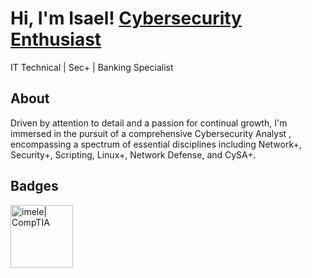 
<h1>Hi, I'm Isael!  <a href="https://www.linkedin.com/in/isaelmelendezcastro/">Cybersecurity Enthusiast </a></h1 <h3> IT Technical | Sec+ | Banking Specialist </h3> 

<h2> About </h2>
  Driven by attention to detail and a passion for continual growth, I'm immersed in the pursuit of a comprehensive Cybersecurity Analyst , encompassing a spectrum of essential disciplines including Network+, Security+, Scripting, Linux+, Network Defense, and CySA+. 

<h2> Badges </h2>
<a><img align="left" alt="imele| CompTIA" width="100px" src="https://i.imgur.com/oKuPNja.png" href="https://www.credly.com/badges/6742cd33-a676-4667-a203-f079827f9426/public_url" /> </a>




